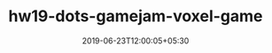 ---
title: "hw19-dots-gamejam-voxel-game"
date: 2019-06-23T12:00:05+05:30
type: "organisations"
org_name: "Unity Technologies"
repo_desc: "NA"
repo_link: https://github.com/Unity-Technologies/hw19-dots-gamejam-voxel-game
---